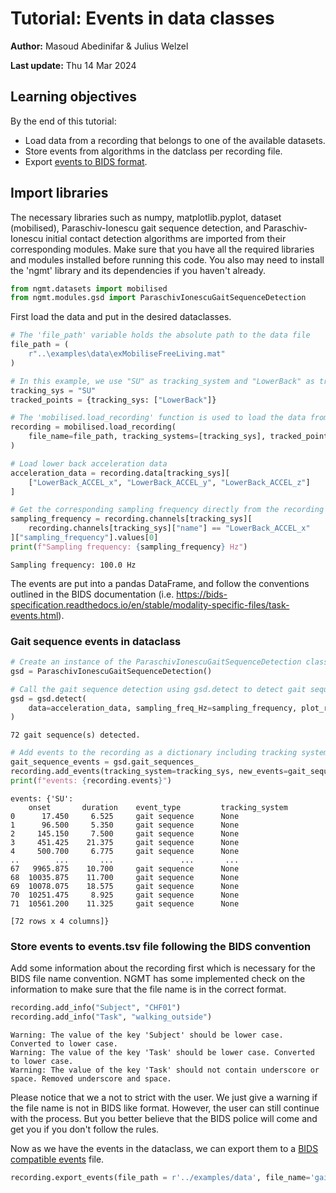 # Tutorial: Events in data classes

**Author:** Masoud Abedinifar & Julius Welzel

**Last update:** Thu 14 Mar 2024

## Learning objectives
By the end of this tutorial:

- Load data from a recording that belongs to one of the available datasets.
- Store events from algorithms in the datclass per recording file.
- Export [events to BIDS format](https://bids-specification.readthedocs.io/en/stable/modality-specific-files/task-events.html).

## Import libraries
The necessary libraries such as numpy, matplotlib.pyplot, dataset (mobilised), Paraschiv-Ionescu gait sequence detection, and Paraschiv-Ionescu initial contact detection algorithms are imported from their corresponding modules. Make sure that you have all the required libraries and modules installed before running this code. You also may need to install the 'ngmt' library and its dependencies if you haven't already.


```python
from ngmt.datasets import mobilised
from ngmt.modules.gsd import ParaschivIonescuGaitSequenceDetection
```

First load the data and put in the desired dataclasses.


```python
# The 'file_path' variable holds the absolute path to the data file
file_path = (
    r"..\examples\data\exMobiliseFreeLiving.mat"
)

# In this example, we use "SU" as tracking_system and "LowerBack" as tracked points.
tracking_sys = "SU"
tracked_points = {tracking_sys: ["LowerBack"]}

# The 'mobilised.load_recording' function is used to load the data from the specified file_path
recording = mobilised.load_recording(
    file_name=file_path, tracking_systems=[tracking_sys], tracked_points=tracked_points
)
```


```python
# Load lower back acceleration data
acceleration_data = recording.data[tracking_sys][
    ["LowerBack_ACCEL_x", "LowerBack_ACCEL_y", "LowerBack_ACCEL_z"]
]
```


```python
# Get the corresponding sampling frequency directly from the recording
sampling_frequency = recording.channels[tracking_sys][
    recording.channels[tracking_sys]["name"] == "LowerBack_ACCEL_x"
]["sampling_frequency"].values[0]
print(f"Sampling frequency: {sampling_frequency} Hz")
```

    Sampling frequency: 100.0 Hz
    

The events are put into a pandas DataFrame, and follow the conventions outlined in the BIDS documentation (i.e. https://bids-specification.readthedocs.io/en/stable/modality-specific-files/task-events.html).

### Gait sequence events in dataclass


```python
# Create an instance of the ParaschivIonescuGaitSequenceDetection class
gsd = ParaschivIonescuGaitSequenceDetection()

# Call the gait sequence detection using gsd.detect to detect gait sequences
gsd = gsd.detect(
    data=acceleration_data, sampling_freq_Hz=sampling_frequency, plot_results=False
)
```

    72 gait sequence(s) detected.
    


```python
# Add events to the recording as a dictionary including tracking system and events
gait_sequence_events = gsd.gait_sequences_
recording.add_events(tracking_system=tracking_sys, new_events=gait_sequence_events)
print(f"events: {recording.events}")
```

    events: {'SU':         
        onset       duration    event_type         tracking_system
    0      17.450     6.525     gait sequence      None
    1      96.500     5.350     gait sequence      None
    2     145.150     7.500     gait sequence      None
    3     451.425    21.375     gait sequence      None
    4     500.700     6.775     gait sequence      None
    ..        ...       ...               ...       ...
    67   9965.875    10.700     gait sequence      None
    68  10035.875    11.700     gait sequence      None
    69  10078.075    18.575     gait sequence      None
    70  10251.475     8.925     gait sequence      None
    71  10561.200    11.325     gait sequence      None
    
    [72 rows x 4 columns]}
    

### Store events to events.tsv file following the BIDS convention

Add some information about the recording first which is necessary for the BIDS file name convention.
NGMT has some implemented check on the information to make sure that the file name is in the correct format.


```python
recording.add_info("Subject", "CHF01")
recording.add_info("Task", "walking_outside")
```

    Warning: The value of the key 'Subject' should be lower case. Converted to lower case.
    Warning: The value of the key 'Task' should be lower case. Converted to lower case.
    Warning: The value of the key 'Task' should not contain underscore or space. Removed underscore and space.
    

Please notice that we a not to strict with the user. We just give a warning if the file name is not in BIDS like format. However, the user can still continue with the process.
But you better believe that the BIDS police will come and get you if you don't follow the rules.

Now as we have the events in the dataclass, we can export them to a [BIDS compatible events](https://bids-specification.readthedocs.io/en/stable/modality-specific-files/task-events.html) file.


```python
recording.export_events(file_path = r'../examples/data', file_name='gait_sequence.csv', bids_compatible=True)
```
